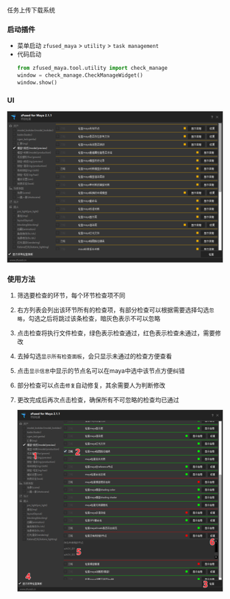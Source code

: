 任务上传下载系统

### 启动插件
- 菜单启动 
    `zfused_maya` > `utility` > `task management`
- 代码启动
    ```python
    from zfused_maya.tool.utility import check_manage
    window = check_manage.CheckManageWidget()
    window.show()
    ```
### UI
![](pipeline/../../../images/utility/step_check/ui.png ':size=700')

### 使用方法
1. 筛选要检查的环节，每个环节检查项不同
2. 右方列表会列出该环节所有的检查项，有部分检查可以根据需要选择勾选`忽略`，勾选之后将跳过该条检查，暗灰色表示不可以忽略
3. 点击检查将执行文件检查，绿色表示检查通过，红色表示检查未通过，需要修改
4. 去掉勾选`显示所有检查面板`，会只显示未通过的检查方便查看
5. 点击`显示信息`中显示的节点名可以在maya中选中该节点方便纠错
6. 部分检查可以点击`修复`自动修复，其余需要人为判断修改
7. 更改完成后再次点击检查，确保所有不可忽略的检查均已通过 

    ![](pipeline/../../../images/utility/step_check/step.png ':size=700')